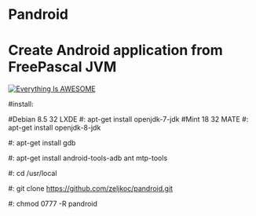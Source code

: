 # Pandroid

# Create Android application from FreePascal JVM 



[![Everything Is AWESOME](https://i.ytimg.com/vi/cEve3C8pXUM/1.jpg?time=1471193917989)](https://youtu.be/cEve3C8pXUM "Everything Is AWESOME")


#install:

#Debian 8.5 32 LXDE #: apt-get install openjdk-7-jdk
#Mint 18 32 MATE    #: apt-get install openjdk-8-jdk

 #: apt-get install gdb

 #: apt-get install android-tools-adb ant mtp-tools

 
 #: cd /usr/local

 #: git clone https://github.com/zeljkoc/pandroid.git

 #: chmod 0777 -R pandroid



